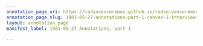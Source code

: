 ```yaml
---
annotation_page_uri: https://radiovenceremos.github.io/radio-venceremos-english/annotations/1981-05-27-annotations-part-1-canvas-1-interview.json
annotation_page_slug: 1981-05-27-annotations-part-1-canvas-1-interview
layout: annotation_page
manifest_label: 1981-05-27 Annotations, part 1

---
```


